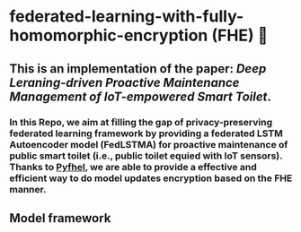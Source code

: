 # federated-learning-with-fully-homomorphic-encryption (FHE) 🥇
## This is an implementation of the paper: ***Deep Leraning-driven Proactive Maintenance Management of IoT-empowered Smart Toilet***. 
### In this Repo, we aim at filling the gap of privacy-preserving federated learning framework by providing a federated LSTM Autoencoder model (FedLSTMA) for proactive maintenance of public smart toilet (i.e., public toilet equied with IoT sensors). Thanks to [Pyfhel](https://github.com/ibarrond/Pyfhel), we are able to provide a effective and efficient way to do model updates encryption based on the FHE manner.

## Model framework
